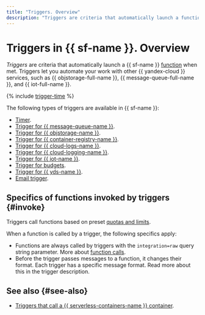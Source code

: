 ```yaml
---
title: "Triggers. Overview"
description: "Triggers are criteria that automatically launch a function when met. Triggers let you automate your work with other {{ yandex-cloud }} services, such as Yandex Object Storage, Yandex Message Queue, and Yandex IoT Core."
---
```


# Triggers in {{ sf-name }}. Overview

_Triggers_ are criteria that automatically launch a {{ sf-name }} [function](../function.md) when met. Triggers let you automate your work with other {{ yandex-cloud }} services, such as {{ objstorage-full-name }}, {{ message-queue-full-name }}, and {{ iot-full-name }}.

{% include [trigger-time](../../../_includes/functions/trigger-time.md) %}

The following types of triggers are available in {{ sf-name }}:
* [Timer](timer.md).
* [Trigger for {{ message-queue-name }}](ymq-trigger.md).
* [Trigger for {{ objstorage-name }}](os-trigger.md).
* [Trigger for {{ container-registry-name }}](cr-trigger.md).
* [Trigger for {{ cloud-logs-name }}](cloudlogs-trigger.md).
* [Trigger for {{ cloud-logging-name }}](cloud-logging-trigger.md).
* [Trigger for {{ iot-name }}](iot-core-trigger.md).
* [Trigger for budgets](budget-trigger.md).
* [Trigger for {{ yds-name }}](data-streams-trigger.md).
* [Email trigger](mail-trigger.md).

## Specifics of functions invoked by triggers {#invoke}

Triggers call functions based on preset [quotas and limits](../../../functions/concepts/limits.md).

When a function is called by a trigger, the following specifics apply:
- Functions are always called by triggers with the `integration=raw` query string parameter. More about [function calls](../function-invoke.md).
- Before the trigger passes messages to a function, it changes their format. Each trigger has a specific message format. Read more about this in the trigger description.

## See also {#see-also}

* [Triggers that call a {{ serverless-containers-name }} container](../../../serverless-containers/concepts/trigger/index.md).
